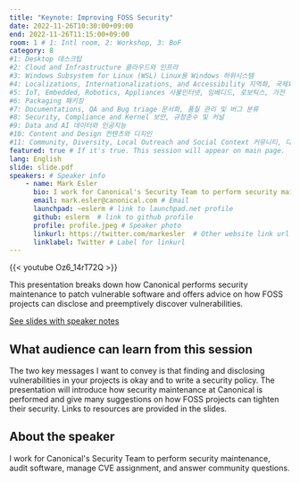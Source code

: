 ```yaml
---
title: "Keynote: Improving FOSS Security"
date: 2022-11-26T10:30:00+09:00
end: 2022-11-26T11:15:00+09:00
room: 1 # 1: Intl room, 2: Workshop, 3: BoF
category: 8
#1: Desktop 데스크탑
#2: Cloud and Infrastructure 클라우드와 인프라
#3: Windows Subsystem for Linux (WSL) Linux용 Windows 하위시스템
#4: Localizations, Internationalizations, and Accessibility 지역화, 국제화 및 접근성
#5: IoT, Embedded, Robotics, Appliances 사물인터넷, 임베디드, 로보틱스, 가전
#6: Packaging 패키징
#7: Documentations, QA and Bug triage 문서화, 품질 관리 및 버그 분류
#8: Security, Compliance and Kernel 보안, 규정준수 및 커널
#9: Data and AI 데이터와 인공지능
#10: Content and Design 컨텐츠와 디지인
#11: Community, Diversity, Local Outreach and Social Context 커뮤니티, 다양성, 지역 사회 협력과 사회적 관점
featured: true # If it's true. This session will appear on main page.
lang: English
slide: slide.pdf
speakers: # Speaker info
    - name: Mark Esler
      bio: I work for Canonical's Security Team to perform security maintenance, audit software, manage CVE assignment, and answer community questions.
      email: mark.esler@canonical.com # Email
      launchpad: ~eslerm # link to launchpad.net profile
      github: eslerm  # link to github profile
      profile: profile.jpeg # Speaker photo
      linkurl: https://twitter.com/markesler  # Other website link url
      linklabel: Twitter # Label for linkurl
---
```


{{< youtube Oz6_14rT72Q >}}

This presentation breaks down how Canonical performs security maintenance to patch vulnerable software and offers advice on how FOSS projects can disclose and preemptively discover vulnerabilities.

[See slides with speaker notes](https://docs.google.com/presentation/d/1WkdlbJ2JZgYiKUU_Hn6u1mjhmMiobXnBgrw9yJN3DTc/edit#slide=id.g4f424d3cdc_0_578)

## What audience can learn from this session
The two key messages I want to convey is that finding and disclosing vulnerabilities in your projects is okay and to write a security policy. The presentation will introduce how security maintenance at Canonical is performed and give many suggestions on how FOSS projects can tighten their security. Links to resources are provided in the slides.

## About the speaker
I work for Canonical's Security Team to perform security maintenance, audit software, manage CVE assignment, and answer community questions.
